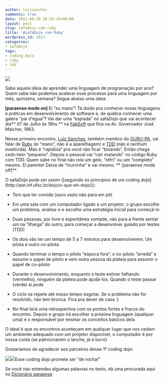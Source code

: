 ```yaml
---
author: luizsanches
comments: true
date: 2011-06-20 16:35:19+00:00
layout: post
slug: safadojo-com-ruby
title: '#safaDojo com Ruby'
wordpress_id: 1917
categories:
- SafaDojo
tags:
- Coding Dojo
- ruby
- tdd
---
```


[![](http://tasafo.files.wordpress.com/2011/06/safadojo.png)](http://tasafo.files.wordpress.com/2011/06/safadojo.png)




Sabe aquela ideia de aprender uma linguagem de programação por ano? Quem sabe não podemos acelerar esse processo para uma linguagem por mês, quinzena, semana? Segue abaixo uma ideia:




**[paraense mode on]**
Ei “su mano”! Tá doido pra conhecer novas linguagens e práticas em desenvolvimento de software e, de quebra conhecer uma galera “pai d'égua”? Vai dar uma “espiada” no safaDojo que vai acontecer dia** 07 de Julho às 18hs.** na [FabSoft](http://www.fabsoft.cesupa.br/) que fica na Av. Governador José Malcher, 1963.




Nesse primeiro encontro, [Luiz Sanches](http://twitter.com/#!/luizgrsanches), também membro do [GURU-PA](https://groups.google.com/group/guru-pa), vai falar de [Ruby](http://pt.wikipedia.org/wiki/Ruby_(linguagem_de_programa%C3%A7%C3%A3o)) (ei “mano”, não é a aparelhagem) e [TDD](http://pt.wikipedia.org/wiki/Test_Driven_Development) (não é nenhum inseticida). Mas é “rapidola” pra você não ficar “boiando”. Então chega cedo hein “pequeno”. Depois o pessoal vai “cair matando” no código Ruby com TDD. Quem sabe no final não rola um gelo, “réfri” ou um “completo” mesmo. Ei parente! Deixa de “murrinha” e vai mesmo.
** [paraense mode off]**


<!-- more -->O safaDojo pode ser assim ([seguindo os princípios de um coding dojo](http://pet.inf.ufsc.br/dojo/o-que-eh-dojo/)):



	
  * Tem que ter comida (saco vazio não para em pé)

	
  * Em uma sala com um computador ligado a um projetor, o grupo escolhe um problema, analisa-o e escolhe uma estratégia inicial para começá-lo

	
  * Duas pessoas, por livre e espontânea vontade, vão para a frente sentar um na “ilharga” do outro, para começar a desenvolver guiado por testes (TDD)

	
  * Os dois vão ter um tempo de 5 a 7 minutos para desenvolverem. Um pilota e outro co-pilota

	
  * Quando terminar o tempo o piloto “espoca fora”, o co-piloto “arreda” e assume o papel de piloto e vem outra pessoa da plateia para assumir o papel de co-piloto

	
  * Durante o desenvolvimento, enquanto o teste estiver falhando (vermelho), ninguém da plateia pode ajudá-los. Quando o teste passar (verde) aí pode

	
  * O ciclo se repete até nosso tempo esgotar. Se o problema não for resolvido, não tem bronca. Fica pra dever de casa :)

	
  * No final terá uma retrospectiva com os pontos fortes e fracos do encontro. Depois o grupo irá escolher a próxima linguagem (qualquer uma) e o responsável por ensinar os conceitos básicos dela




O ideal é que os encontros aconteçam em qualquer lugar que nos cedam um ambiente adequado com um projetor disponível, o computador é por nossa conta (se patrocinarem o lanche, já é lucro)




Gostaríamos de agradecer aos parceiros desse 1º coding dojo:




[![](http://tasafo.files.wordpress.com/2011/06/guru-pa.png?w=300)](http://tasafo.files.wordpress.com/2011/06/guru-pa.png)[![](http://tasafo.files.wordpress.com/2011/06/logo_fabsoft.png?w=300)](http://tasafo.files.wordpress.com/2011/06/logo_fabsoft.png)Esse coding dojo promete ser "de rocha!"


Se você nao entendeu algumas palavras no texto, dá uma procurada aqui no [Dicionário paraense](http://desciclopedia.org/wiki/Deslivros:Dicion%C3%A1rio_do_Paraense)

